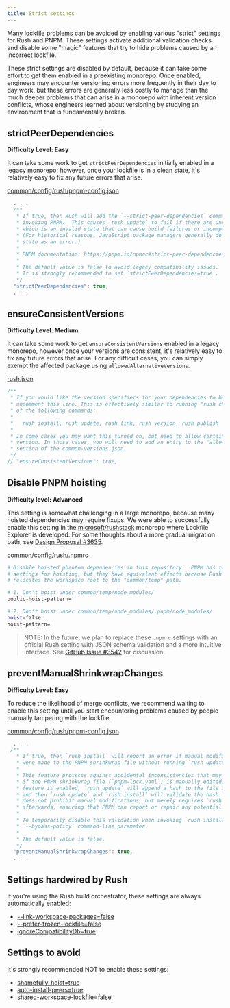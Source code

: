 ```yaml
---
title: Strict settings
---
```


Many lockfile problems can be avoided by enabling various "strict" settings for
Rush and PNPM. These settings activate additional validation checks and disable
some "magic" features that try to hide problems caused by an incorrect lockfile.

These strict settings are disabled by default, because it can take some effort
to get them enabled in a preexisting monorepo. Once enabled, engineers may encounter
versioning errors more frequently in their day to day work, but these errors are generally
less costly to manage than the much deeper problems that can arise in a monorepo
with inherent version conflicts, whose engineers learned about versioning by studying
an environment that is fundamentally broken.

## strictPeerDependencies

**Difficulty Level: Easy**

It can take some work to get `strictPeerDependencies` initially enabled in a legacy monorepo;
however, once your lockfile is in a clean state, it's relatively easy to fix any future errors
that arise.

[common/config/rush/pnpm-config.json](@rushjs/pages/configs/pnpm-config_json/)

```js
  . . .
  /**
   * If true, then Rush will add the `--strict-peer-dependencies` command-line parameter when
   * invoking PNPM.  This causes `rush update` to fail if there are unsatisfied peer dependencies,
   * which is an invalid state that can cause build failures or incompatible dependency versions.
   * (For historical reasons, JavaScript package managers generally do not treat this invalid
   * state as an error.)
   *
   * PNPM documentation: https://pnpm.io/npmrc#strict-peer-dependencies
   *
   * The default value is false to avoid legacy compatibility issues.
   * It is strongly recommended to set `strictPeerDependencies=true`.
   */
  "strictPeerDependencies": true,
  . . .
```

## ensureConsistentVersions

**Difficulty Level: Medium**

It can take some work to get `ensureConsistentVersions` enabled in a legacy monorepo, however once
your versions are consistent, it's relatively easy to fix any future errors that arise. For any difficult
cases, you can simply exempt the affected package using `allowedAlternativeVersions`.

[rush.json](https://rushjs.io/pages/configs/rush_json/)

```js
/**
 * If you would like the version specifiers for your dependencies to be consistent, then
 * uncomment this line. This is effectively similar to running "rush check" before any
 * of the following commands:
 *
 *   rush install, rush update, rush link, rush version, rush publish
 *
 * In some cases you may want this turned on, but need to allow certain packages to use a different
 * version. In those cases, you will need to add an entry to the "allowedAlternativeVersions"
 * section of the common-versions.json.
 */
// "ensureConsistentVersions": true,
```

## Disable PNPM hoisting

**Difficulty level: Advanced**

This setting is somewhat challenging in a large monorepo, because many hoisted dependencies
may require fixups. We were able to successfully enable this setting in the
[microsoft/rushstack](https://github.com/microsoft/rushstack/)
monorepo where Lockfile Explorer is developed. For some thoughts about a more gradual
migration path, see
[Design Proposal #3635](https://github.com/microsoft/rushstack/issues/3635).

[common/config/rush/.npmrc](@rushjs/pages/configs/npmrc/)

```bash
# Disable hoisted phantom dependencies in this repository.  PNPM has two separate
# settings for hoisting, but they have equivalent effects because Rush monorepo
# relocates the workspace root to the "common/temp" path.

# 1. Don't hoist under common/temp/node_modules/
public-hoist-pattern=

# 2. Don't hoist under common/temp/node_modules/.pnpm/node_modules/
hoist=false
hoist-pattern=
```

> NOTE: In the future, we plan to replace these `.npmrc` settings
> with an official Rush setting with JSON schema validation and
> a more intuitive interface. See
> [GitHub Issue #3542](https://github.com/microsoft/rushstack/issues/3542)
> for discussion.

## preventManualShrinkwrapChanges

**Difficulty Level: Easy**

To reduce the likelihood of merge conflicts, we recommend waiting to enable this setting
until you start encountering problems caused by people manually tampering with the lockfile.

[common/config/rush/pnpm-config.json](@rushjs/pages/configs/pnpm-config_json/)

```js
  . . .
 /**
   * If true, then `rush install` will report an error if manual modifications
   * were made to the PNPM shrinkwrap file without running `rush update` afterwards.
   *
   * This feature protects against accidental inconsistencies that may be introduced
   * if the PNPM shrinkwrap file (`pnpm-lock.yaml`) is manually edited.  When this
   * feature is enabled, `rush update` will append a hash to the file as a YAML comment,
   * and then `rush update` and `rush install` will validate the hash.  Note that this
   * does not prohibit manual modifications, but merely requires `rush update` be run
   * afterwards, ensuring that PNPM can report or repair any potential inconsistencies.
   *
   * To temporarily disable this validation when invoking `rush install`, use the
   * `--bypass-policy` command-line parameter.
   *
   * The default value is false.
   */
  "preventManualShrinkwrapChanges": true,
  . . .
```

## Settings hardwired by Rush

If you're using the Rush build orchestrator, these settings are always automatically enabled:

- [--link-workspace-packages=false](https://pnpm.io/npmrc#link-workspace-packages)
- [--prefer-frozen-lockfile=false](https://pnpm.io/npmrc#prefer-frozen-lockfile)
- [ignoreCompatibilityDb=true](https://pnpm.io/npmrc#ignore-compatibility-db)

## Settings to avoid

It's strongly recommended NOT to enable these settings:

- [shamefully-hoist=true](https://pnpm.io/npmrc#shamefully-hoist)
- [auto-install-peers=true](https://pnpm.io/npmrc#auto-install-peers)
- [shared-workspace-lockfile=false](https://pnpm.io/npmrc#shared-workspace-lockfile)
